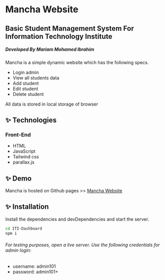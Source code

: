 # Mancha Website
## Basic Student Management System For Information Technology Institute
##### _Developed By Mariam Mohamed Ibrahim_

Mancha is a simple dynamic website which has the following specs.

- Login admin 
- View all students data 
- Add student
- Edit student
- Delete student

All data is stored in local storage of browser

## ✨ Technologies
### Front-End

- HTML 
- JavaScript
- Tailwind css
- parallax.js


## ✨ Demo

Mancha is hosted on Github pages >> 
[Mancha Website](https://mariamm20.github.io/ITI-Dashboard/dist/index.html)


## ✨ Installation

Install the dependencies and devDependencies and start the server.

```sh
cd ITI-Dashboard
npm i
```
###### For testing purposes, open a live server. Use the following credentials for admin login:
- username: admin101
- password: admin101+

